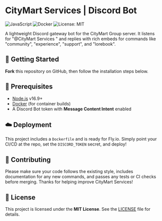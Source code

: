 # CityMart Services | Discord Bot

![JavaScript](https://img.shields.io/badge/Language-JavaScript-yellow.svg)  ![Docker](https://img.shields.io/badge/Container-Docker-blue.svg)  ![License: MIT](https://img.shields.io/badge/License-MIT-green.svg)

A lightweight Discord gateway bot for the CityMart Group server. It listens for "@CityMart Services <keyword>" and replies with rich embeds for commands like "community", "experience", "support", and "lorebook".

## 🚀 Getting Started

**Fork** this repository on GitHub, then follow the installation steps below.

## 🔧 Prerequisites

- [Node.js](https://nodejs.org/) v16.9+  
- [Docker](https://www.docker.com/) (for container builds)  
- A Discord Bot token with **Message Content Intent** enabled  

## ☁️ Deployment

This project includes a `Dockerfile` and is ready for Fly.io. Simply point your CI/CD at the repo, set the `DISCORD_TOKEN` secret, and deploy!

## 🤝 Contributing

Please make sure your code follows the existing style, includes documentation for any new commands, and passes any tests or CI checks before merging. Thanks for helping improve CityMart Services!

## 📄 License

This project is licensed under the **MIT License**. See the [LICENSE](LICENSE) file for details.

